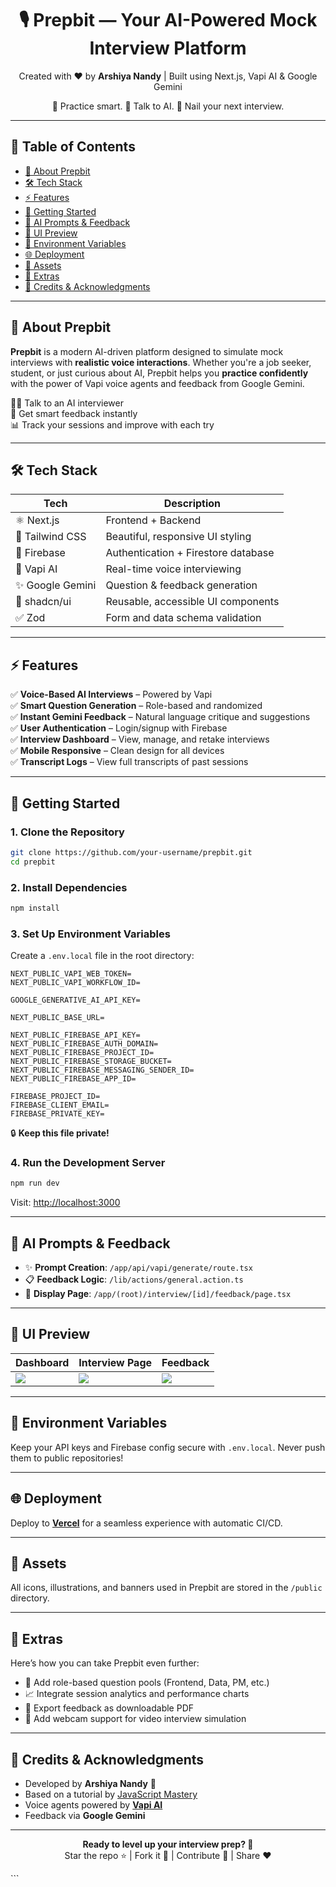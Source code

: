
<!-- PROJECT BANNER -->

<h1 align="center">🎙️ Prepbit — Your AI-Powered Mock Interview Platform</h1>

<p align="center">
  Created with ❤️ by <strong>Arshiya Nandy</strong> | Built using Next.js, Vapi AI & Google Gemini
</p>

<p align="center">
  🧠 Practice smart. 💬 Talk to AI. 🚀 Nail your next interview.
</p>

---

## 📖 Table of Contents

- [🌟 About Prepbit](#-about-prepbit)
- [🛠️ Tech Stack](#️-tech-stack)
- [⚡ Features](#-features)
- [🚀 Getting Started](#-getting-started)
- [🧠 AI Prompts & Feedback](#-ai-prompts--feedback)
- [📸 UI Preview](#-ui-preview)
- [🔐 Environment Variables](#-environment-variables)
- [🌐 Deployment](#-deployment)
- [📁 Assets](#-assets)
- [🧩 Extras](#-extras)
- [📣 Credits & Acknowledgments](#-credits--acknowledgments)

---

## 🌟 About Prepbit

**Prepbit** is a modern AI-driven platform designed to simulate mock interviews with **realistic voice interactions**. Whether you're a job seeker, student, or just curious about AI, Prepbit helps you **practice confidently** with the power of Vapi voice agents and feedback from Google Gemini.

🧑‍💼 Talk to an AI interviewer  
📝 Get smart feedback instantly  
📊 Track your sessions and improve with each try

---

## 🛠️ Tech Stack

| Tech           | Description                           |
|----------------|---------------------------------------|
| ⚛️ Next.js     | Frontend + Backend                    |
| 🎨 Tailwind CSS| Beautiful, responsive UI styling      |
| 🔐 Firebase    | Authentication + Firestore database   |
| 🧠 Vapi AI     | Real-time voice interviewing          |
| ✨ Google Gemini | Question & feedback generation       |
| 🧩 shadcn/ui   | Reusable, accessible UI components    |
| ✅ Zod         | Form and data schema validation       |

---

## ⚡ Features

✅ **Voice-Based AI Interviews** – Powered by Vapi  
✅ **Smart Question Generation** – Role-based and randomized  
✅ **Instant Gemini Feedback** – Natural language critique and suggestions  
✅ **User Authentication** – Login/signup with Firebase  
✅ **Interview Dashboard** – View, manage, and retake interviews  
✅ **Mobile Responsive** – Clean design for all devices  
✅ **Transcript Logs** – View full transcripts of past sessions

---

## 🚀 Getting Started

### 1. Clone the Repository

```bash
git clone https://github.com/your-username/prepbit.git
cd prepbit
```

### 2. Install Dependencies

```bash
npm install
```

### 3. Set Up Environment Variables

Create a `.env.local` file in the root directory:

```env
NEXT_PUBLIC_VAPI_WEB_TOKEN=
NEXT_PUBLIC_VAPI_WORKFLOW_ID=

GOOGLE_GENERATIVE_AI_API_KEY=

NEXT_PUBLIC_BASE_URL=

NEXT_PUBLIC_FIREBASE_API_KEY=
NEXT_PUBLIC_FIREBASE_AUTH_DOMAIN=
NEXT_PUBLIC_FIREBASE_PROJECT_ID=
NEXT_PUBLIC_FIREBASE_STORAGE_BUCKET=
NEXT_PUBLIC_FIREBASE_MESSAGING_SENDER_ID=
NEXT_PUBLIC_FIREBASE_APP_ID=

FIREBASE_PROJECT_ID=
FIREBASE_CLIENT_EMAIL=
FIREBASE_PRIVATE_KEY=
```

🔒 **Keep this file private!**

### 4. Run the Development Server

```bash
npm run dev
```

Visit: [http://localhost:3000](http://localhost:3000)

---

## 🧠 AI Prompts & Feedback

- ✨ **Prompt Creation**: `/app/api/vapi/generate/route.tsx`  
- 📋 **Feedback Logic**: `/lib/actions/general.action.ts`  
- 🧾 **Display Page**: `/app/(root)/interview/[id]/feedback/page.tsx`

---

## 📸 UI Preview

| Dashboard | Interview Page | Feedback |
|-----------|----------------|----------|
| ![](https://your-preview-link.com/dashboard.png) | ![](https://your-preview-link.com/interview.png) | ![](https://your-preview-link.com/feedback.png) |

---

## 🔐 Environment Variables

Keep your API keys and Firebase config secure with `.env.local`. Never push them to public repositories!

---

## 🌐 Deployment

Deploy to [**Vercel**](https://vercel.com) for a seamless experience with automatic CI/CD.

---

## 📁 Assets

All icons, illustrations, and banners used in Prepbit are stored in the `/public` directory.

---

## 🧩 Extras

Here’s how you can take Prepbit even further:

- 🎯 Add role-based question pools (Frontend, Data, PM, etc.)
- 📈 Integrate session analytics and performance charts
- 📄 Export feedback as downloadable PDF
- 🎥 Add webcam support for video interview simulation

---

## 📣 Credits & Acknowledgments

- Developed by **Arshiya Nandy** 💙  
- Based on a tutorial by [JavaScript Mastery](https://www.youtube.com/@javascriptmastery)  
- Voice agents powered by **[Vapi AI](https://www.vapi.ai)**  
- Feedback via **Google Gemini**

---

<p align="center">
  <strong>Ready to level up your interview prep? 🚀</strong> <br/>
  Star the repo ⭐ | Fork it 🍴 | Contribute 🔧 | Share ❤️
</p>
```
